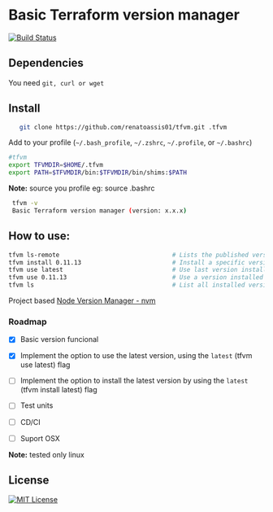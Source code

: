 # Basic Terraform version manager

[![Build Status](https://dev.azure.com/renatoassis/Basic%20Terraform%20version%20manager/_apis/build/status/renatoassis01.tfvm?branchName=master)](https://dev.azure.com/renatoassis/Basic%20Terraform%20version%20manager/_build/latest?definitionId=1&branchName=master)

## Dependencies

You need `git, curl or wget`

## Install

 ```sh
    git clone https://github.com/renatoassis01/tfvm.git .tfvm
 ```

Add to your profile (`~/.bash_profile`, `~/.zshrc`, `~/.profile`, or `~/.bashrc`)

```sh
#tfvm
export TFVMDIR=$HOME/.tfvm
export PATH=$TFVMDIR/bin:$TFVMDIR/bin/shims:$PATH
```

**Note:**  source you profile eg: source .bashrc

```sh
 tfvm -v
 Basic Terraform version manager (version: x.x.x)

```

## How to use:

```sh
tfvm ls-remote                               # Lists the published version
tfvm install 0.11.13                         # Install a specific version number
tfvm use latest                              # Use last version installed
tfvm use 0.11.13                             # Use a version installed
tfvm ls                                      # List all installed versions
```                                     

Project based [Node Version Manager - nvm](https://github.com/nvm-sh/nvm)

### Roadmap

- [x] Basic version funcional
- [x] Implement the option to use the latest version, using the `latest` (tfvm use latest) flag
- [ ] Implement the option to install the latest version by using the `latest` (tfvm install latest) flag 
- [ ] Test units
- [ ] CD/CI
- [ ] Suport OSX


**Note:**  tested only linux


## License

[![MIT License](http://img.shields.io/badge/license-MIT-blue.svg?style=flat)](LICENSE)